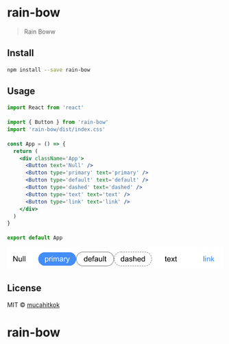# rain-bow

> Rain Boww


## Install

```bash
npm install --save rain-bow
```

## Usage

```jsx
import React from 'react'

import { Button } from 'rain-bow'
import 'rain-bow/dist/index.css'

const App = () => {
  return (
    <div className='App'>
      <Button text='Null' />
      <Button type='primary' text='primary' />
      <Button type='default' text='default' />
      <Button type='dashed' text='dashed' />
      <Button type='text' text='text' />
      <Button type='link' text='link' />
    </div>
  )
}

export default App
```

![Örenekler](./ex.png)


## License

MIT © [mucahitkok](https://github.com/mucahitkok)
# rain-bow
